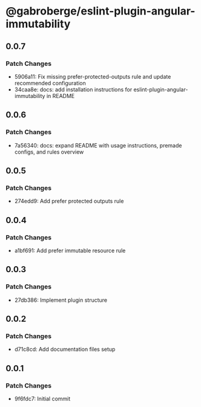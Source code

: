 # @gabroberge/eslint-plugin-angular-immutability

## 0.0.7

### Patch Changes

- 5906a11: Fix missing prefer-protected-outputs rule and update recommended configuration
- 34caa8e: docs: add installation instructions for eslint-plugin-angular-immutability in README

## 0.0.6

### Patch Changes

- 7a56340: docs: expand README with usage instructions, premade configs, and rules overview

## 0.0.5

### Patch Changes

- 274edd9: Add prefer protected outputs rule

## 0.0.4

### Patch Changes

- a1bf691: Add prefer immutable resource rule

## 0.0.3

### Patch Changes

- 27db386: Implement plugin structure

## 0.0.2

### Patch Changes

- d71c8cd: Add documentation files setup

## 0.0.1

### Patch Changes

- 9f6fdc7: Initial commit
